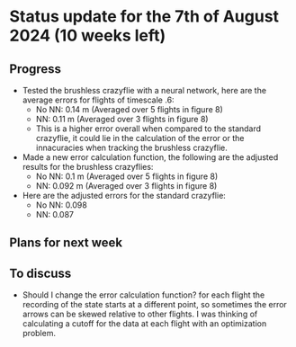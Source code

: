 # Status update for the 7th of August 2024 (10 weeks left)

## Progress
- Tested the brushless crazyflie with a neural network, here are the average errors for flights of timescale .6:
    - No NN: 0.14 m (Averaged over 5 flights in figure 8)
    - NN: 0.11 m (Averaged over 3 flights in figure 8)
    - This is a higher error overall when compared to the standard crazyflie, it could lie in the calculation of the error or the innacuracies when tracking the brushless crazyflie.
- Made a new error calculation function, the following are the adjusted results for the brushless crazyflies:
    - No NN: 0.1 m (Averaged over 5 flights in figure 8)
    - NN: 0.092 m (Averaged over 3 flights in figure 8)
- Here are the adjusted errors for the standard crazyflie:
    - No NN: 0.098
    - NN: 0.087

## Plans for next week

## To discuss
- Should I change the error calculation function? for each flight the recording of the state starts at a different point, so sometimes the error arrows can be skewed relative to other flights. I was thinking of calculating a cutoff for the data at each flight with an optimization problem.
